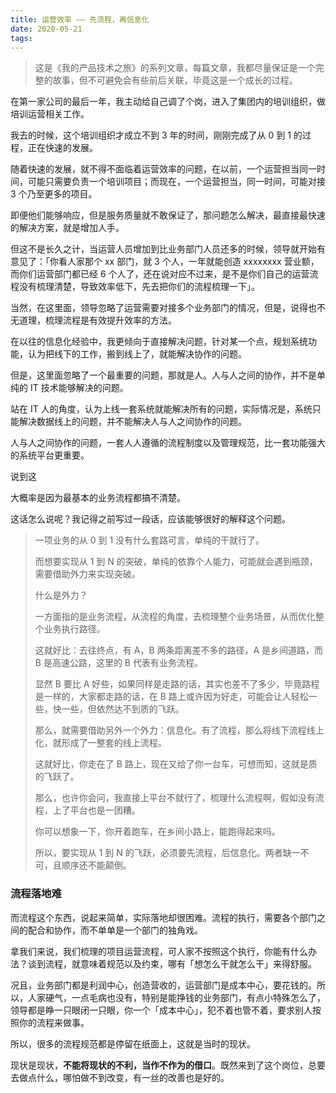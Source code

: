 ```yaml
---
title: 运营效率 —— 先流程，再信息化
date: 2020-05-21
tags:
---
```


>  这是《我的产品技术之旅》的系列文章，每篇文章，我都尽量保证是一个完整的故事，但不可避免会有些前后关联，毕竟这是一个成长的过程。

在第一家公司的最后一年，我主动给自己调了个岗，进入了集团内的培训组织，做培训运营相关工作。

我去的时候，这个培训组织才成立不到 3 年的时间，刚刚完成了从 0 到 1 的过程，正在快速的发展。

随着快速的发展，就不得不面临着运营效率的问题，在以前，一个运营担当同一时间，可能只需要负责一个培训项目；而现在，一个运营担当，同一时间，可能对接 3 个乃至更多的项目。

即便他们能够响应，但是服务质量就不敢保证了，那问题怎么解决，最直接最快速的解决方案，就是增加人手。

但这不是长久之计，当运营人员增加到比业务部门人员还多的时候，领导就开始有意见了：「你看人家那个 xx 部门，就 3 个人，一年就能创造 xxxxxxxx 营业额，而你们运营部门都已经 6 个人了，还在说对应不过来，是不是你们自己的运营流程没有梳理清楚，导致效率低下，先去把你们的流程梳理一下」。

当然，在这里面，领导忽略了运营需要对接多个业务部门的情况，但是，说得也不无道理，梳理流程是有效提升效率的方法。

在以往的信息化经验中，我更倾向于直接解决问题，针对某一个点，规划系统功能，认为把线下的工作，搬到线上了，就能解决协作的问题。

但是，这里面忽略了一个最重要的问题，那就是人。人与人之间的协作，并不是单纯的 IT 技术能够解决的问题。

站在 IT 人的角度，认为上线一套系统就能解决所有的问题，实际情况是，系统只能解决数据线上的问题，并不能解决人与人之间协作的问题。

人与人之间协作的问题，一套人人遵循的流程制度以及管理规范，比一套功能强大的系统平台更重要。

说到这

大概率是因为最基本的业务流程都搞不清楚。

这话怎么说呢？我记得之前写过一段话，应该能够很好的解释这个问题。

> 一项业务的从 0 到 1 没有什么套路可言，单纯的干就行了。
>
> 而想要实现从 1 到 N 的突破，单纯的依靠个人能力，可能就会遇到瓶颈，需要借助外力来实现突破。
>
> 什么是外力？
>
> 一方面指的是业务流程，从流程的角度，去梳理整个业务场景，从而优化整个业务执行路径。
>
> 这就好比：去往终点，有 A，B 两条距离差不多的路径，A 是乡间道路，而 B 是高速公路，这里的 B 代表有业务流程。
>
> 显然 B 要比 A 好些，如果同样是走路的话，其实也差不了多少，毕竟路程是一样的，大家都走路的话，在 B 路上或许因为好走，可能会让人轻松一些，快一些，但依然达不到质的飞跃。
>
> 那么，就需要借助另外一个外力：信息化。有了流程，那么将线下流程线上化，就形成了一整套的线上流程。
>
> 这就好比，你走在了 B 路上，现在又给了你一台车，可想而知，这就是质的飞跃了。
>
> 那么，也许你会问，我直接上平台不就行了，梳理什么流程啊，假如没有流程，上了平台也是一团糟。
>
> 你可以想象一下，你开着跑车，在乡间小路上，能跑得起来吗。
>
> 所以，要实现从 1 到 N 的飞跃，必须要先流程，后信息化。两者缺一不可，且顺序还不能颠倒。

### 流程落地难



而流程这个东西，说起来简单，实际落地却很困难。流程的执行，需要各个部门之间的配合和协作，而不单单是一个部门的独角戏。

拿我们来说，我们梳理的项目运营流程，可人家不按照这个执行，你能有什么办法？谈到流程，就意味着规范以及约束，哪有「想怎么干就怎么干」来得舒服。

况且，业务部门都是利润中心，创造营收的，运营部门是成本中心，要花钱的。所以，人家硬气，一点毛病也没有，特别是能挣钱的业务部门，有点小特殊怎么了，领导都是睁一只眼闭一只眼，你一个「成本中心」，犯不着也管不着，要求别人按照你的流程来做事。

所以，很多的流程规范都是停留在纸面上，这就是当时的现状。

现状是现状，**不能将现状的不利，当作不作为的借口**。既然来到了这个岗位，总要去做点什么，哪怕做不到改变，有一丝的改善也是好的。

